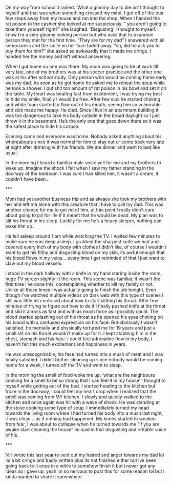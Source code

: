    On my way from school it rained. ‘What a gloomy day to die on’ I thought to myself and that was when something crossed my mind. I got off of the bus few stops away from my house and ran into the shop. When I handed the rat poison to the cashier she looked at me suspiciously. “ you aren’t going to take them yourself right?” she laughed. ‘Disgusting’ I thought to myself. I know I’m a very gloomy looking person but who asks that to a random person they met for the first time. “They are for my dad” I answered with all seriousness and the smile on her face faded away. “oh, did he ask  you to buy them for him?” she asked so awkwardly that it made me cringe. I handed her the money and left without answering. 

When I got home no one was there. My mom was going to be at work till very late, one of my brothers was at his soccer practice and the other one was at his after school study. Only person who would be coming home early was my dad. As soon as he got home he asked me to reheat the soup while he took a shower. I put shit ton amount of rat poison in his bowl and set it on the table. My heart was beating fast from excitement, I was trying my best to hide my smile, finally I would be free. After few sips he started choking and white foam started to flow out of his mouth, seeing him so vulnerable and sick made me happy. He died. Since I live in an apartment building it was too dangerous to take his body outside in the broad daylight so I just threw it in the basement. He’s the only one that goes down there so it was the safest place to hide his corpse. 

Evening came and everyone was home. Nobody asked anything about his whereabouts since it was normal for him to stay out or come back very late at night after drinking with his friends. We ate dinner and went to bed like usual. 

In the morning I heard a familiar male voice yell for me and my brothers to wake up. Imagine the shock I felt when I saw my father standing in the doorway of the bedroom. I was sure I had killed him, it wasn’t a dream, it couldn’t have been…

\*\*\*

Mom had yet another business trip and as always she took my brothers with her and left me alone with this creature that I have to call my dad. This was another chance for me to get rid of him, at this point I really didn’t care about going to jail for life if it meant that he would be dead. My plan was to slit his throat in his sleep. Luckily for me he’s a heavy sleeper, nothing can wake him up. 

He fell asleep around 1 am while watching the TV. I waited few minutes to make sure he was deep asleep. I grabbed the sharpest knife we had and covered every inch of my body with clothes I didn’t like, of course I wouldn’t want to get his filthy and disgusting blood on my skin, its awful enough that his blood flows in my veins… every time I get reminded of that I just want to claw out my blood vessels. 

I stood in the dark hallway with a knife in my hand staring inside the room, huge TV screen slightly lit the room. This scene was familiar, it wasn’t the first time I’ve done this, contemplating whether to kill my family or not. Unlike all those times I was actually going to finish the job tonight. Even though I’ve watched multiple videos on dark web with this type of scenes I still was little bit confused about how to start slitting his throat. After few minutes of trying to figure out how to do it I finally pushed knife at his throat and slid it across as fast and with as much force as I possibly could. The blood started splashing out of his throat as he opened his eyes choking on his blood with a confused expression on his face. But obviously I wasn’t satisfied, he mentally and physically tortured me for 19 years and just a small slit on his throat wouldn’t make up for it.  I kept stabbing him in the chest, stomach and his face. I could feel adrenaline flow in my body, I haven’t felt this much excitement and happiness in years. 

He was unrecognizable, his face had turned into a mush of meat and I was finally satisfied. I didn’t bother cleaning up since nobody would be coming home for a week, I turned off the TV and went to sleep. 

In the morning the smell of food woke me up. ‘what are the neighbours cooking for a smell to be so strong that I can feel it in my house’ I thought to myself while getting out of the bed. I started heading to the kitchen but froze in the doorway, I could feel my heart drop when I realized that the smell was coming from MY kitchen. I slowly and quietly walked to the kitchen and once again was hit with a wave of shock. He was standing at the stove cooking some type of soup. I immediately turned my head towards the living room where I had turned his body into a mush last night, it was clean… as if nothing had happened. My knees started to weaken from fear, I was about to collapse when he turned towards me “if you are awake start cleaning the house” he said in that disgusting and irritable voice of his.

\*\*\*

N: i wrote this last year to vent out my hatred and anger towards my dad lol its a bit cringe and badly written plus its not finished either but ive been going back to it once in a while to somehow finish it but i never got any ideas so i gave up. yeah im so nervous to post this for some reason lol but i kinda wanted to share it somewhere